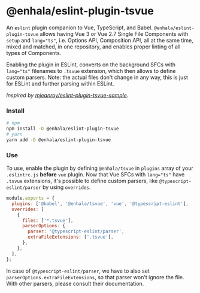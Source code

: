# @enhala/eslint-plugin-tsvue

An `eslint` plugin companion to Vue, TypeScript, and Babel. `@enhala/eslint-plugin-tsvue` allows having Vue 3 or Vue 2.7 Single File Components with `setup` and `lang="ts"`, i.e. Options API, Composition API, all at the same time, mixed and matched, in one repository, and enables proper linting of all types of Components.

Enabling the plugin in ESLint, converts on the background SFCs with `lang="ts"` filenames to `.tsvue` extension, which then allows to define custom parsers.
Note: the actual files don't change in any way, this is just for ESLint and further parsing within ESLint.

_Inspired by [mjeanroy/eslint-plugin-tsvue-sample](https://github.com/mjeanroy/eslint-plugin-tsvue-sample)._

### Install

```sh
# npm
npm install -D @enhala/eslint-plugin-tsvue
# yarn
yarn add -D @enhala/eslint-plugin-tsvue
```

### Use

To use, enable the plugin by defining `@enhala/tsvue` in `plugins` array of your `.eslintrc.js` **before** `vue` plugin.
Now that Vue SFCs with `lang="ts"` have `.tsvue` extensions, it's possible to define custom parsers, like `@typescript-eslint/parser` by using `overrides`.

```js
module.exports = {
  plugins: ['@babel', '@enhala/tsvue', 'vue', '@typescript-eslint'],
  overrides: [
    {
      files: ['*.tsvue'],
      parserOptions: {
        parser: '@typescript-eslint/parser',
        extraFileExtensions: ['.tsvue'],
      },
    },
  ],
};
```

In case of `@typescript-eslint/parser`, we have to also set `parserOptions.extraFileExtensions`, so that parser won't ignore the file. With other parsers, please consult their documentation.

